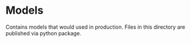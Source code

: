# Models

Contains models that would used in production.
Files in this directory are published via python package.
